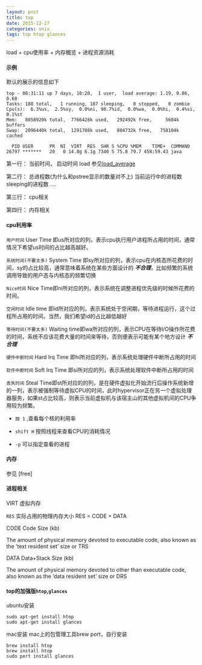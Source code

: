 ```yaml
---
layout: post
title: top
date: 2015-12-27
categories: unix
tags: top htop glances
---
```


load + cpu使用率 + 内存概览 + 进程资源消耗

#### 示例

默认的展示的信息如下

    top - 08:31:11 up 7 days, 18:20,  1 user,  load average: 1.19, 0.86, 0.68
    Tasks: 188 total,   1 running, 187 sleeping,   0 stopped,   0 zombie
    Cpu(s):  6.3%us,  2.5%sy,  0.0%ni, 90.7%id,  0.0%wa,  0.0%hi,  0.4%si,  0.1%st
    Mem:   8058920k total,  7766428k used,   292492k free,     5604k buffers
    Swap:  2096440k total,  1291708k used,   804732k free,   758104k cached

      PID USER      PR  NI  VIRT  RES  SHR S %CPU %MEM    TIME+  COMMAND
    26797 *******   20   0 14.8g 6.1g 7340 S 75.8 79.7 458:59.43 java

第一行： 当前时间， 启动时间  load  参见[load_average](/2015/12/27/load_average)

第二行： 总进程数(为什么和pstree显示的数量对不上) 当前运行中的进程数  sleeping的进程数  ....

第三行： cpu相关

第四行： 内存相关


#### cpu利用率

`用户时间` User Time 即us所对应的列，表示cpu执行用户进程所占用的时间，通常情况下希望us时间的占比越高越好。

`系统时间(不要太多)` System Time 即sy所对应的列，表示cpu在内核态所花费的时间，sy的占比较高，通常意味着系统在某些方面设计的   ***不合理***，比如频繁的系统调用导致的用户态与内核态的频繁切换

`Nice时间` Nice Time即ni所对应的列，表示系统在调整进程优先级的时候所花费的时间。

`空闲时间`  Idle time 即id所对应的列，表示系统处于空闲期，等待进程运行，这个过程所占用的时间。当然，我们希望id的占比越低越好

`等待时间(不要太多)` Waiting time即wa所对应的列，表示CPU在等待I/O操作所花费的时间，系统不应该花费大量的时间来等待，否则便表示可能有某个地方设计    ***不合理***

`硬件中断时间`  Hard Irq Time 即hi所对应的列，表示系统处理硬件中断所占用的时间

`软件中断时间` Soft Irq Time 即si所对应的列，表示系统处理软件中断所占用的时间

`丢失时间`  Steal Time即st所对应的的列，是在硬件虚拟化开始流行后操作系统新增的一列，表示被强制等待虚拟CPU的时间，此时hypervisor正在另一个虚拟处理器服务，如果st占比较高，则表示当前虚拟机与该宿主山的其他虚拟机间的CPU争用较为频繁。

*   `按 1` ,查看每个核的利用率

*   `shift H` 按照线程来查看CPU的消耗情况

*   `-p`  可以指定查看的进程

#### 内存

参见 [free]

#### 进程相关

VIRT 虚拟内存

`RES` 实际占用的物理内存大小 RES = CODE + DATA

CODE Code Size (kb)

The amount of physical memory devoted to executable code, also known as the ’text resident set’ size or TRS

DATA  Data+Stack Size (kb)

The amount of physical memory devoted to other than executable code, also known as the ’data resident set’ size or DRS

#### top的加强版`htop`,`glances`

ubuntu安装

    sudo apt-get install htop
    sudo apt-get install glances

mac安装
mac上的包管理工具brew port，自行安装

	brew install htop
	brew install htop
	sudo port install glances
